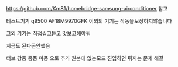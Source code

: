 https://github.com/Km81/homebridge-samsung-airconditioner
참고

테스트기기 q9500 AF18M9970GFK 이외의 기기는 작동을보장하지않습니다 


그외 기기는 직접씹고뜯고 맛보고해야됨

지금도 된다곤안했음


터보 강풍 중풍 미풍 오토 추가 
원본에 없는모드 진입하면 뒤지는 문제 해결 
